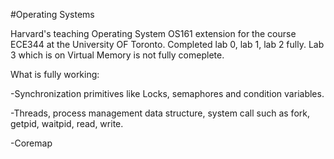 #Operating Systems

Harvard's teaching Operating System OS161 extension for the course ECE344 at the University OF Toronto.
Completed lab 0, lab 1, lab 2 fully.
Lab 3 which is on Virtual Memory is not fully comeplete.


What is fully working:

-Synchronization primitives like Locks, semaphores and condition variables.

-Threads, process management data structure, system call such as fork, getpid, waitpid, read, write.

-Coremap

